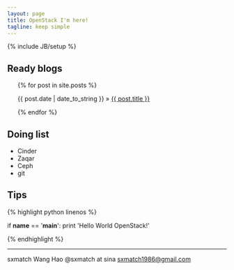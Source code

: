 ```yaml
---
layout: page
title: OpenStack I'm here!
tagline: keep simple
---
```

{% include JB/setup %}

## Ready blogs 

<ul class="posts">
  {% for post in site.posts %}
    <p><span>{{ post.date | date_to_string }}</span> &raquo; <a href="{{ BASE_PATH }}{{ post.url }}">{{ post.title }}</a></p>
  {% endfor %}
</ul>

## Doing list

- Cinder
- Zaqar
- Ceph
- git

## Tips

{% highlight python linenos %}

if __name__ == '__main__':
    print 'Hello World OpenStack!'

{% endhighlight %}

----------

sxmatch Wang Hao @sxmatch at sina sxmatch1986@gmail.com